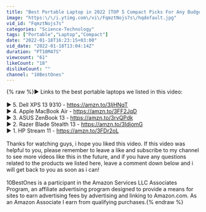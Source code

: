 ```yaml
---
title: "Best Portable Laptop in 2022 [TOP 5 Compact Picks For Any Budget]"
image: "https:\/\/i.ytimg.com\/vi\/FqmztNojs7s\/hqdefault.jpg"
vid_id: "FqmztNojs7s"
categories: "Science-Technology"
tags: ["Portable","Laptop","Compact"]
date: "2022-01-18T16:23:15+03:00"
vid_date: "2022-01-18T13:04:14Z"
duration: "PT10M47S"
viewcount: "61"
likeCount: "18"
dislikeCount: ""
channel: "10BestOnes"
---
```

{% raw %}► Links to the best portable laptops we listed in this video:<br /><br />► 5. Dell XPS 13 9310 - <a rel="nofollow" target="blank" href="https://amzn.to/3IjHNqT">https://amzn.to/3IjHNqT</a><br />► 4. Apple MacBook Air - <a rel="nofollow" target="blank" href="https://amzn.to/3FF2JqD">https://amzn.to/3FF2JqD</a><br />► 3. ASUS ZenBook 13 - <a rel="nofollow" target="blank" href="https://amzn.to/3rvQPdk">https://amzn.to/3rvQPdk</a><br />► 2. Razer Blade Stealth 13 - <a rel="nofollow" target="blank" href="https://amzn.to/3IdjomG">https://amzn.to/3IdjomG</a><br />► 1. HP Stream 11 - <a rel="nofollow" target="blank" href="https://amzn.to/3FDr2oL">https://amzn.to/3FDr2oL</a><br /><br />Thanks for watching guys, i hope you liked this video. If this video was helpful to you, please remember to leave a like and subscribe to my channel to see more videos like this in the future, and if you have any questions related to the products we listed here, leave a comment down below and i will get back to you as soon as i can!<br /><br />10BestOnes is a participant in the Amazon Services LLC Associates Program, an affiliate advertising program designed to provide a means for sites to earn advertising fees by advertising and linking to Amazon.com. As an Amazon Associate I earn from qualifying purchases.{% endraw %}

